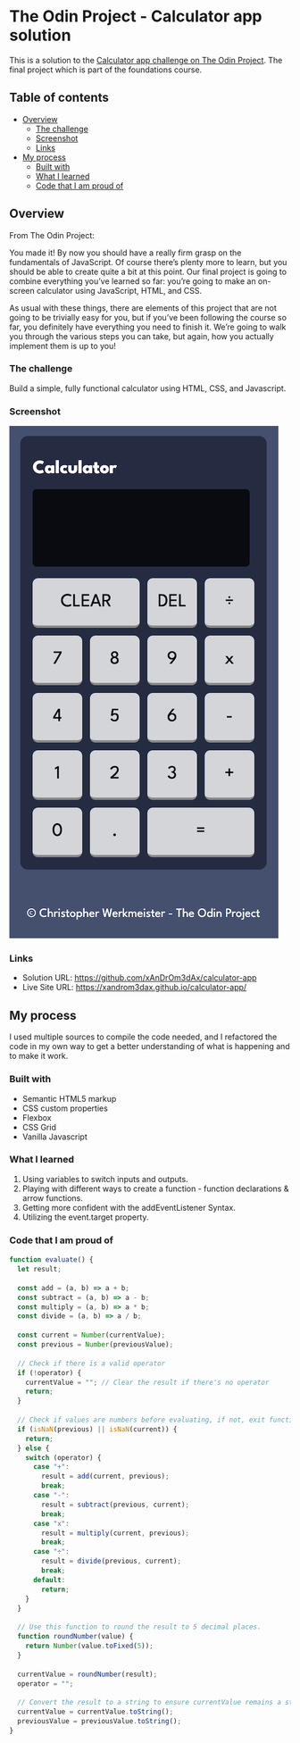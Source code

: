 # The Odin Project - Calculator app solution

This is a solution to the [Calculator app challenge on The Odin Project](https://www.theodinproject.com/lessons/foundations-calculator). The final project which is part of the foundations course.

## Table of contents

- [Overview](#overview)
  - [The challenge](#the-challenge)
  - [Screenshot](#screenshot)
  - [Links](#links)
- [My process](#my-process)
  - [Built with](#built-with)
  - [What I learned](#what-i-learned)
  - [Code that I am proud of](#code-that-I-am-proud-of)

## Overview

From The Odin Project:

You made it! By now you should have a really firm grasp on the fundamentals of JavaScript. Of course there’s plenty more to learn, but you should be able to create quite a bit at this point. Our final project is going to combine everything you’ve learned so far: you’re going to make an on-screen calculator using JavaScript, HTML, and CSS.

As usual with these things, there are elements of this project that are not going to be trivially easy for you, but if you’ve been following the course so far, you definitely have everything you need to finish it. We’re going to walk you through the various steps you can take, but again, how you actually implement them is up to you!

### The challenge

Build a simple, fully functional calculator using HTML, CSS, and Javascript.

### Screenshot

![screenshot](screenshot.png)

### Links

- Solution URL: https://github.com/xAnDrOm3dAx/calculator-app
- Live Site URL: https://xandrom3dax.github.io/calculator-app/

## My process

I used multiple sources to compile the code needed, and I refactored the code in my own way to get a better understanding of what is happening and to make it work.

### Built with

- Semantic HTML5 markup
- CSS custom properties
- Flexbox
- CSS Grid
- Vanilla Javascript

### What I learned

1. Using variables to switch inputs and outputs.
2. Playing with different ways to create a function - function declarations & arrow functions.
3. Getting more confident with the addEventListener Syntax.
4. Utilizing the event.target property.

### Code that I am proud of

```js
function evaluate() {
  let result;

  const add = (a, b) => a + b;
  const subtract = (a, b) => a - b;
  const multiply = (a, b) => a * b;
  const divide = (a, b) => a / b;

  const current = Number(currentValue);
  const previous = Number(previousValue);

  // Check if there is a valid operator
  if (!operator) {
    currentValue = ""; // Clear the result if there's no operator
    return;
  }

  // Check if values are numbers before evaluating, if not, exit function.
  if (isNaN(previous) || isNaN(current)) {
    return;
  } else {
    switch (operator) {
      case "+":
        result = add(current, previous);
        break;
      case "-":
        result = subtract(previous, current);
        break;
      case "x":
        result = multiply(current, previous);
        break;
      case "÷":
        result = divide(previous, current);
        break;
      default:
        return;
    }
  }

  // Use this function to round the result to 5 decimal places.
  function roundNumber(value) {
    return Number(value.toFixed(5));
  }

  currentValue = roundNumber(result);
  operator = "";

  // Convert the result to a string to ensure currentValue remains a string
  currentValue = currentValue.toString();
  previousValue = previousValue.toString();
}
```
